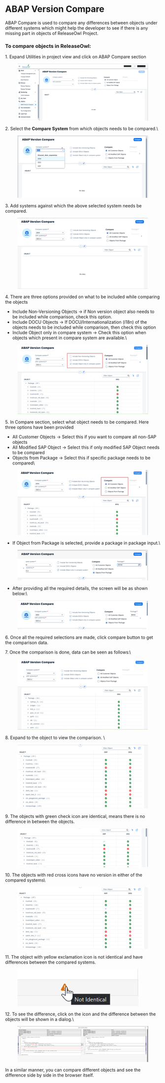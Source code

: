 # ABAP Version Compare

ABAP Compare is used to compare any differences between objects under different systems which might help the developer to see if there is any missing part in objects of ReleaseOwl Project.

### To compare objects in ReleaseOwl:&#x20;

1\. Expand Utilities in project view and click on ABAP Compare section

<figure><img src="../../.gitbook/assets/image (1) (1) (1) (1) (1) (1) (1) (1) (1) (1) (1) (1) (1) (1) (1) (1) (1) (1) (1) (1) (1) (1) (1) (1) (1) (1) (1) (1) (1) (1) (1) (1) (1) (1) (1) (1) (1) (1) (1).png" alt=""><figcaption></figcaption></figure>

2\. Select the **Compare System** from which objects needs to be compared.\


<figure><img src="../../.gitbook/assets/image (1202).png" alt=""><figcaption></figcaption></figure>

3\. Add systems against which the above selected system needs be compared.

<figure><img src="../../.gitbook/assets/image (1204).png" alt=""><figcaption></figcaption></figure>

4\. There are three options provided on what to be included while comparing the objects

* Include Non-Versioning Objects -> if Non version object also needs to be included while comparison, check this option.
* Include DOCU Objects -> If DOCU/Internationalization (i18n) of the objects needs to be included while comparison, then check this option
* Include Object only in compare system -> Check this option when objects which present in compare system are available.\


<figure><img src="../../.gitbook/assets/image (1205).png" alt=""><figcaption></figcaption></figure>

5\. In Compare section, select what object needs to be compared. Here three options have been provided

* All Customer Objects -> Select this if you want to compare all non-SAP objects
* All Modified SAP Object -> Select this if only modified SAP Object needs to be compared
* Objects from Package -> Select this if specific package needs to be compared\


<figure><img src="../../.gitbook/assets/image (1206).png" alt=""><figcaption></figcaption></figure>

* If Object from Package is selected, provide a package in package input.\


<figure><img src="../../.gitbook/assets/image (1207).png" alt=""><figcaption></figcaption></figure>

* After providing all the required details, the screen will be as shown below:\


<figure><img src="../../.gitbook/assets/image (1208).png" alt=""><figcaption></figcaption></figure>

6\. Once all the required selections are made, click compare button to get the comparison data.

7\. Once the comparison is done, data can be seen as follows:\


<figure><img src="../../.gitbook/assets/image (1209).png" alt=""><figcaption></figcaption></figure>

8\. Expand to the object to view the comparison. \


<figure><img src="../../.gitbook/assets/image (1213).png" alt=""><figcaption></figcaption></figure>

9\. The objects with green check icon are identical, means there is no difference in between the objects.

<figure><img src="../../.gitbook/assets/image (1215).png" alt=""><figcaption></figcaption></figure>

10\. The objects with red cross icons have no version in either of the compared systems\


<figure><img src="../../.gitbook/assets/image (1216).png" alt=""><figcaption></figcaption></figure>

11\. The object with yellow exclamation icon is not identical and have differences between the compared systems.

<figure><img src="../../.gitbook/assets/image (1217).png" alt=""><figcaption></figcaption></figure>

12\. To see the difference, click on the icon and the difference between the objects will be shown in a dialog.\


<figure><img src="../../.gitbook/assets/image (1218).png" alt=""><figcaption></figcaption></figure>

In a similar manner, you can compare different objects and see the difference side by side in the browser itself.

